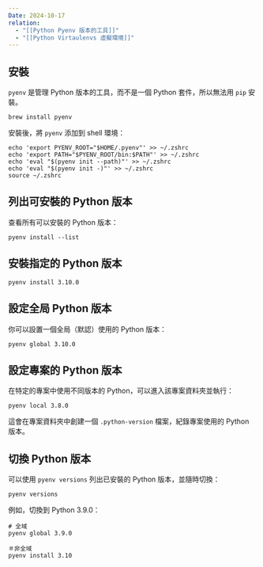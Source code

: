 ```yaml
---
Date: 2024-10-17
relation:
  - "[[Python Pyenv 版本的工具]]"
  - "[[Python Virtaulenvs 虛擬環境]]"
---
```

## 安裝
`pyenv` 是管理 Python 版本的工具，而不是一個 Python 套件，所以無法用 `pip` 安裝。

```shell
brew install pyenv
```

安裝後，將 `pyenv` 添加到 shell 環境：

```shell
echo 'export PYENV_ROOT="$HOME/.pyenv"' >> ~/.zshrc
echo 'export PATH="$PYENV_ROOT/bin:$PATH"' >> ~/.zshrc
echo 'eval "$(pyenv init --path)"' >> ~/.zshrc
echo 'eval "$(pyenv init -)"' >> ~/.zshrc
source ~/.zshrc
```
## 列出可安裝的 Python 版本
查看所有可以安裝的 Python 版本：

```shell
pyenv install --list
```
## 安裝指定的 Python 版本
```shell
pyenv install 3.10.0
```
## 設定全局 Python 版本
你可以設置一個全局（默認）使用的 Python 版本：

```shell
pyenv global 3.10.0
```
## 設定專案的 Python 版本
在特定的專案中使用不同版本的 Python，可以進入該專案資料夾並執行：

```shell
pyenv local 3.8.0
```

這會在專案資料夾中創建一個 `.python-version` 檔案，紀錄專案使用的 Python 版本。
## 切換 Python 版本
可以使用 `pyenv versions` 列出已安裝的 Python 版本，並隨時切換：

```shell
pyenv versions
```

例如，切換到 Python 3.9.0：

```shell
# 全域
pyenv global 3.9.0

＃非全域
pyenv install 3.10
```

